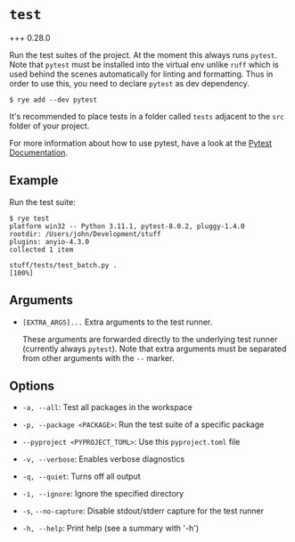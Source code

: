 # `test`

+++ 0.28.0

Run the test suites of the project. At the moment this always runs `pytest`.
Note that `pytest` must be installed into the virtual env unlike `ruff`
which is used behind the scenes automatically for linting and formatting.
Thus in order to use this, you need to declare `pytest` as dev dependency.

```
$ rye add --dev pytest
```

It's recommended to place tests in a folder called `tests` adjacent to the
`src` folder of your project.

For more information about how to use pytest, have a look at the
[Pytest Documentation](https://docs.pytest.org/en/8.0.x/).

## Example

Run the test suite:

```
$ rye test
platform win32 -- Python 3.11.1, pytest-8.0.2, pluggy-1.4.0
rootdir: /Users/john/Development/stuff
plugins: anyio-4.3.0
collected 1 item

stuff/tests/test_batch.py .                                            [100%] 
```

## Arguments

* `[EXTRA_ARGS]...` Extra arguments to the test runner.

    These arguments are forwarded directly to the underlying test runner (currently
    always `pytest`).  Note that extra arguments must be separated from other arguments
    with the `--` marker.

## Options

* `-a, --all`: Test all packages in the workspace

* `-p, --package <PACKAGE>`: Run the test suite of a specific package

* `--pyproject <PYPROJECT_TOML>`: Use this `pyproject.toml` file

* `-v, --verbose`: Enables verbose diagnostics

* `-q, --quiet`: Turns off all output

* `-i, --ignore`: Ignore the specified directory

* `-s`, `--no-capture`: Disable stdout/stderr capture for the test runner

* `-h, --help`: Print help (see a summary with '-h')
